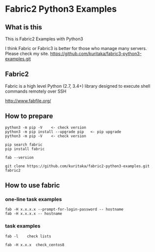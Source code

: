 # Fabric2 Python3 Examples

## What is this
This is Fabric2 Examples with Python3

I think Fabric or Fabric3 is better for those who manage many servers.
Please check my site.
https://github.com/kuritaka/fabric3-python3-examples.git


## Fabric2
Fabric is a high level Python (2.7, 3.4+) library designed to execute shell commands remotely over SSH

http://www.fabfile.org/


## How to prepare

```
python3 -m pip -V    <- check version
python3 -m pip install --upgrade pip   <- pip upgrade
python3 -m pip -V    <- check version

pip search fabric
pip install fabric

fab --version
```

```
git clone https://github.com/kuritaka/fabric2-python3-examples.git  fabric2
```

## How to use fabric
### one-line task examples
```
fab -H x.x.x.x --prompt-for-login-password -- hostname
fab -H x.x.x.x -- hostname
```


### task examples

```
fab -l    check lists

fab -H x.x.x  check_centos8
```
